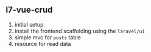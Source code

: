 ## l7-vue-crud

1.  initial setup
2.  install the frontend scaffolding using the `laravel/ui`
3.  simple mvc for `posts` table
4.  resource for read data
